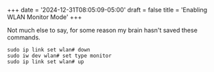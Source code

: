 +++
date = '2024-12-31T08:05:09-05:00'
draft = false
title = 'Enabling WLAN Monitor Mode'
+++

Not much else to say, for some reason my brain hasn't saved these commands.

```
sudo ip link set wlan# down
sudo iw dev wlan# set type monitor
sudo ip link set wlan# up
```